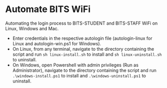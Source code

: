 # Automate BITS WiFi

Automating the login process to BITS-STUDENT and BITS-STAFF WiFi on Linux, Windows and Mac.

-   Enter credentials in the respective autologin file (autologin-linux for Linux and
    autologin-win.ps1 for Windows).
-   On Linux, from any terminal, navigate to the directory containing the script and run
    `sh linux-install.sh` to install and `sh linux-uninstall.sh` to uninstall.
-   On Windows, open Powershell with admin privileges (Run as Administrator), navigate to the
    directory containing the script and run `.\windows-install.ps1` to install and
    `.\windows-uninstall.ps1` to uninstall.
